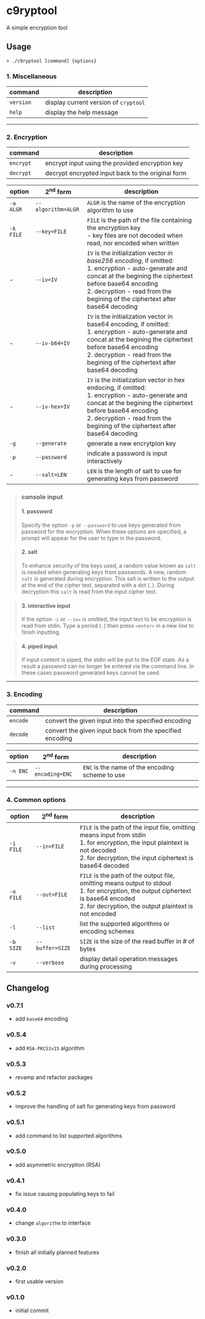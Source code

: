 # c9ryptool
A simple encryption tool

## Usage

`> ./c9ryptool [command] {options}`

### 1. Miscellaneous
| command | description |
| --- | --- |
| `version` | display current version of `cryptool` |
| `help` | display the help message |

---

### 2. Encryption
| command | description |
| --- | --- |
| `encrypt` | encrypt input using the provided encryption key |
| `decrypt` | decrypt encrypted input back to the original form |

| option | 2<sup>nd</sup> form | description |
| --- | --- | --- |
| `-a ALGR` | `--algorithm=ALGR` | `ALGR` is the name of the encryption algorithm to use |
| `-k FILE` | `--key=FILE` | `FILE` is the path of the file containing the encryption key<br/>- key files are not decoded when read, nor encoded when written |
| - | `--iv=IV` | `IV` is the initialization vector _in base256 encoding_, if omitted:<br/>1. encryption - auto-generate and concat at the begining the ciphertext before base64 encoding<br/>2. decryption - read from the begining of the ciphertext after base64 decoding |
| - | `--iv-b64=IV` | `IV` is the initialization vector in base64 encoding, if omitted:<br/>1. encryption - auto-generate and concat at the begining the ciphertext before base64 encoding<br/>2. decryption - read from the begining of the ciphertext after base64 decoding |
| - | `--iv-hex=IV` | `IV` is the initialization vector in hex endocing, if omitted:<br/>1. encryption - auto-generate and concat at the begining the ciphertext before base64 encoding<br/>2. decryption - read from the begining of the ciphertext after base64 decoding |
| `-g` | `--generate` | generate a new encrytpion key |
| `-p` | `--password` | indicate a password is input interactively |
| - | `--salt=LEN` | `LEN` is the length of salt to use for generating keys from password |

> ### console input
> #### 1. password
> Specify the option `-p` or `--password` to use keys generated from password for the encryption. When
> these options are specified, a prompt will appear for the user to type in the password.

> #### 2. salt
> To enhance security of the keys used, a random value known as `salt` is needed when generating keys
> from passwords. A new, random `salt` is generated during encryption. This salt is written to the
> output at the end of the cipher text, separated with a dot (`.`). During decryption this `salt` is
> read from the input cipher text.

> #### 3. interactive input
> If the option `-i` or `--in=` is omitted, the input text to be encryption is read from stdin.
> Type a period (`.`) then press `<enter>` in a new line to finish inputting.

> #### 4. piped input
> If input content is piped, the stdin will be put to the EOF state. As a result a password can no
> longer be entered via the command line. In these cases password generated keys cannot be used.

---

### 3. Encoding
| command | description |
| --- | --- |
| `encode` | convert the given input into the specified encoding |
| `decode` | convert the given input back from the specified encoding |

| option | 2<sup>nd</sup> form | description |
| --- | --- | --- |
| `-n ENC` | `--encoding=ENC` | `ENC` is the name of the encoding scheme to use |

---

### 4. Common options
| option | 2<sup>nd</sup> form | description |
| --- | --- | --- |
| `-i FILE` | `--in=FILE` | `FILE` is the path of the input file, omitting means input from stdin<br/>1. for encryption, the input plaintext is not decoded<br/>2. for decryption, the input ciphertext is base64 decoded |
| `-o FILE` | `--out=FILE` | `FILE` is the path of the output file, omitting means output to stdout<br/>1. for encryption, the output ciphertext is base64 encoded<br/>2. for decryption, the output plaintext is not encoded |
| `-l` | `--list` | list the supported algorithms or encoding schemes |
| `-b SIZE` | `--buffer=SIZE` | `SIZE` is the size of the read buffer in # of bytes |
| `-v` | `--verbose` |  display detail operation messages during processing |

## Changelog
### v0.7.1
- add `base64` encoding

### v0.5.4
- add `RSA-PKCS1v15` algorithm

### v0.5.3
- revamp and refactor packages

### v0.5.2
- improve the handling of salt for generating keys from password

### v0.5.1
- add command to list supported algorithms

### v0.5.0
- add asymmetric encryption (RSA)

### v0.4.1
- fix issue causing populating keys to fail

### v0.4.0
- change `algorithm` to interface

### v0.3.0
- finish all initially planned features

### v0.2.0
- first usable version

### v0.1.0
- initial commit
